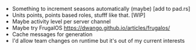 - Something to increment seasons automatically (maybe) [add to pad.rs]
- Units points, points based roles, stufff like that. [WIP]
- Maybe activity level per server channel
- Maybe try FrugalOS https://dwango.github.io/articles/frugalos/
- Cache messages for generation
- I'd allow team changes on runtime but it's out of my current interests
